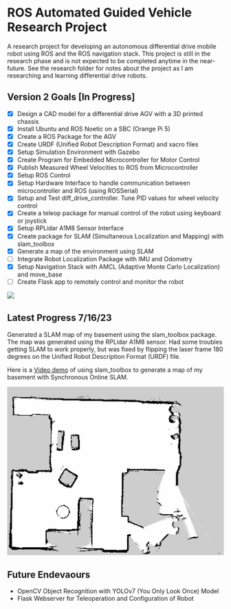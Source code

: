 # ROS Automated Guided Vehicle Research Project

A research project for developing an autonomous differential drive mobile robot using ROS and the ROS navigation stack. This project is still in the research phase and is not expected to be completed anytime in the near-future. See the research folder for notes about the project as I am researching and learning differential drive robots.  

## Version 2 Goals [In Progress]
- [x] Design a CAD model for a differential drive AGV with a 3D printed chassis
- [x] Install Ubuntu and ROS Noetic on a SBC (Orange Pi 5)
- [x] Create a ROS Package for the AGV
- [x] Create URDF (Unified Robot Description Format) and xacro files
- [x] Setup Simulation Environment with Gazebo 
- [x] Create Program for Embedded Microcontroller for Motor Control 
- [x] Publish Measured Wheel Velocities to ROS from Microcontroller
- [x] Setup ROS Control 
- [x] Setup Hardware Interface to handle communication between microcontroller and ROS (using ROSSerial)
- [x] Setup and Test diff_drive_controller. Tune PID values for wheel velocity control
- [x] Create a teleop package for manual control of the robot using keyboard or joystick
- [x] Setup RPLidar A1M8 Sensor Interface
- [x] Create package for SLAM (Simultaneous Localization and Mapping) with slam_toolbox
- [x] Generate a map of the environment using SLAM
- [ ] Integrate Robot Localization Package with IMU and Odometry
- [x] Setup Navigation Stack with AMCL (Adaptive Monte Carlo Localization) and move_base
- [ ] Create Flask app to remotely control and monitor the robot

<img src="./media/phase_two_cad.png"  width="600" >

## Latest Progress 7/16/23
Generated a SLAM map of my basement using the slam_toolbox package. The map was generated using the RPLidar A1M8 sensor. Had some troubles getting SLAM to work properly, but was fixed by flipping the laser frame 180 degrees on the Unified Robot Description Format (URDF) file.

Here is a [Video demo](https://www.youtube.com/watch?v=7yjPUBrIlA8) of using slam_toolbox to generate a map of my basement with Synchronous Online SLAM. 

<img src="./media/basement_0_map.png" width="600">



## Future Endevaours 
- OpenCV Object Recognition with YOLOv7 (You Only Look Once) Model
- Flask Webserver for Teleoperation and Configuration of Robot
